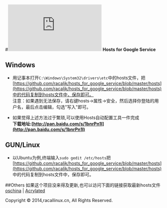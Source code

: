 #![LOGO](http://www.easyicon.net/api/resize_png_new.php?id=1172041&size=48) **Hosts for Google Service**

## Windows
* 用记事本打开`C:\Windows\System32\drivers\etc`中的hosts文件，把[https://github.com/racaljk/hosts_for_google_service/blob/master/hosts](https://github.com/racaljk/hosts_for_google_service/blob/master/hosts)中的代码复制到hosts文件中，保存即可。
<br>注意：如果遇到无法保存，请右键hosts->属性->安全，然后选择你登陆的用户名，最后点击编辑，勾选"写入"即可。

* 如果觉得上述方法过于繁琐,可以使用Hosts自动配置工具一件完成<br>**下载地址:[http://pan.baidu.com/s/1bnrPn1l](http://pan.baidu.com/s/1bnrPn1l)**

## GUN/Linux 
* 以Ubuntu为例,终端输入`sudo gedit /etc/hosts`把[https://github.com/racaljk/hosts_for_google_service/blob/master/hosts](https://github.com/racaljk/hosts_for_google_service/blob/master/hosts) 中的代码复制到hosts文件中，保存即可。

##Others
如果这个项目没来得及更新,也可以访问下面的链接获取最新hosts文件<br>
[oschina](http://git.oschina.net/jiange1236/googlehosts/) | [Acrylated](https://github.com/LGA1150/Acrylated-imouto.host/blob/master/AcrylicHosts.txt) 

Copyright © 2014,racallinux.cn, All Rights Reserved.

